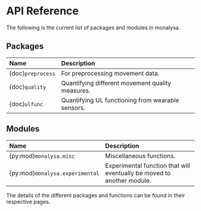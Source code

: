 
# API Reference

The following is the current list of packages and modules in monalysa.

## Packages
| Name | Description |
|:-----|:------------|
| {doc}`preprocess` | For preprocessing movement data. |
| {doc}`quality` | Quantifying different movement quality measures. | 
| {doc}`ulfunc` | Quantifying UL functioning from wearable sensors. |

## Modules
| Name | Description |
|:-----|:------------|
| {py:mod}`monalysa.misc` | Miscellaneous functions. |
| {py:mod}`monalysa.experimental` | Experimental function that will eventually be moved to another module. |

The details of the different packages and functions can be found in their respective pages.